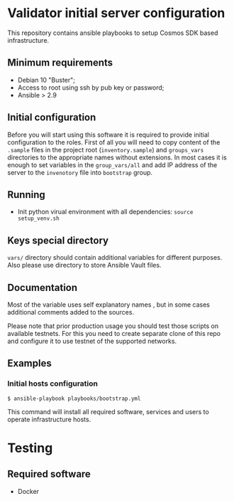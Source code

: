 # Validator initial server configuration

This repository contains ansible playbooks to setup Cosmos SDK based infrastructure.

## Minimum requirements

* Debian 10 "Buster";
* Access to root using ssh by pub key or password;
* Ansible > 2.9

## Initial configuration

Before you will start using this software it is required to provide initial configuration to the roles.
First of all you will need to copy content of the `.sample` files in the project root (`inventory.sample`) and `groups_vars` directories to the appropriate names without extensions. In most cases it is enough to set variables in the `group_vars/all` and add IP address of the server to the `invenotory` file into `bootstrap` group.

## Running

- Init python virual environment with all dependencies: `source setup_venv.sh`

## Keys special directory

`vars/` directory should contain additional variables for different purposes. Also please use directory to store Ansible Vault files.

## Documentation

Most of the variable uses self explanatory names , but in some cases additional comments added to the sources.

Please note that prior production usage you should test those scripts on available testnets. For this you need to create separate clone of this repo and configure it to use testnet of the supported networks.

## Examples

### Initial hosts configuration

```
$ ansible-playbook playbooks/bootstrap.yml
```

This command will install all required software, services and users to operate infrastructure hosts.

# Testing

## Required software

- Docker

